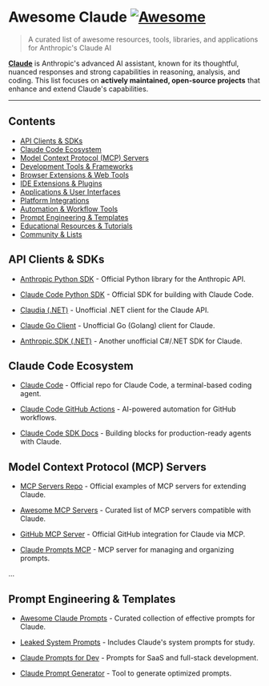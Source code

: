 # Awesome Claude [![Awesome](https://awesome.re/badge.svg)](https://awesome.re)

> A curated list of awesome resources, tools, libraries, and applications for Anthropic's Claude AI

**[Claude](https://claude.ai)** is Anthropic's advanced AI assistant, known for its thoughtful, nuanced responses and strong capabilities in reasoning, analysis, and coding. This list focuses on **actively maintained, open-source projects** that enhance and extend Claude's capabilities.

---

## Contents

- [API Clients & SDKs](#api-clients--sdks)
- [Claude Code Ecosystem](#claude-code-ecosystem)
- [Model Context Protocol (MCP) Servers](#model-context-protocol-mcp-servers)
- [Development Tools & Frameworks](#development-tools--frameworks)
- [Browser Extensions & Web Tools](#browser-extensions--web-tools)
- [IDE Extensions & Plugins](#ide-extensions--plugins)
- [Applications & User Interfaces](#applications--user-interfaces)
- [Platform Integrations](#platform-integrations)
- [Automation & Workflow Tools](#automation--workflow-tools)
- [Prompt Engineering & Templates](#prompt-engineering--templates)
- [Educational Resources & Tutorials](#educational-resources--tutorials)
- [Community & Lists](#community--lists)


## API Clients & SDKs

- [Anthropic Python SDK](https://github.com/anthropics/anthropic-sdk-python) - Official Python library for the Anthropic API.

- [Claude Code Python SDK](https://github.com/anthropics/claude-code-sdk-python) - Official SDK for building with Claude Code.

- [Claudia (.NET)](https://github.com/Cysharp/Claudia) - Unofficial .NET client for the Claude API.

- [Claude Go Client](https://github.com/psanford/claude) - Unofficial Go (Golang) client for Claude.

- [Anthropic.SDK (.NET)](https://github.com/tghamm/Anthropic.SDK) - Another unofficial C#/.NET SDK for Claude.

## Claude Code Ecosystem

- [Claude Code](https://github.com/anthropics/claude-code) - Official repo for Claude Code, a terminal-based coding agent.

- [Claude Code GitHub Actions](https://docs.anthropic.com/en/docs/claude-code/github-actions) - AI-powered automation for GitHub workflows.

- [Claude Code SDK Docs](https://docs.anthropic.com/en/docs/claude-code/sdk) - Building blocks for production-ready agents with Claude.

## Model Context Protocol (MCP) Servers

- [MCP Servers Repo](https://github.com/modelcontextprotocol/servers) - Official examples of MCP servers for extending Claude.

- [Awesome MCP Servers](https://github.com/punkpeye/awesome-mcp-servers) - Curated list of MCP servers compatible with Claude.

- [GitHub MCP Server](https://github.com/github/github-mcp-server) - Official GitHub integration for Claude via MCP.

- [Claude Prompts MCP](https://github.com/minipuft/claude-prompts-mcp) - MCP server for managing and organizing prompts.

...

## Prompt Engineering & Templates

- [Awesome Claude Prompts](https://github.com/langgptai/awesome-claude-prompts) - Curated collection of effective prompts for Claude.

- [Leaked System Prompts](https://github.com/jujumilk3/leaked-system-prompts) - Includes Claude's system prompts for study.

- [Claude Prompts for Dev](https://github.com/avijeett007/Develop-With-AI-Beginners-Guide) - Prompts for SaaS and full-stack development.

- [Claude Prompt Generator](https://github.com/aws-samples/claude-prompt-generator) - Tool to generate optimized prompts.
